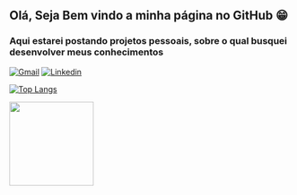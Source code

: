 ## Olá, Seja Bem vindo a minha página no GitHub 😁

### Aqui estarei postando projetos pessoais, sobre o qual busquei desenvolver meus conhecimentos
[![Gmail](https://img.shields.io/badge/Gmail-D14836?style=for-the-badge&logo=gmail&logoColor=white)](mailto:mateuhj@gmail.com)
[![Linkedin](https://img.shields.io/badge/LinkedIn-0077B5?style=for-the-badge&logo=linkedin&logoColor=white)](https://www.linkedin.com/in/mateushj/)

[![Top Langs](https://github-readme-stats.vercel.app/api/top-langs/?username=mateushj&layout=compact)](https://github.com/anuraghazra/github-readme-stats)
 <div>
  <a href="https://github.com/mateushj">
  <img height="150em" src="https://github-readme-stats.vercel.app/api/top-langs/?username=mateushj&layout=compact&langs_count=7&theme=dracula"/>
</div>

